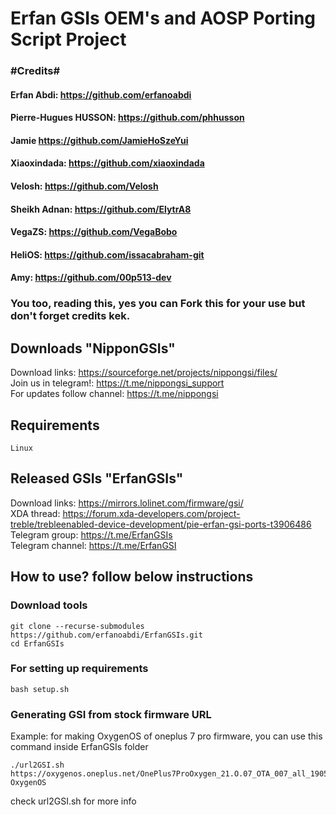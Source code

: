 # Erfan GSIs OEM's and AOSP Porting Script Project

### #Credits#
#### Erfan Abdi: https://github.com/erfanoabdi  
#### Pierre-Hugues HUSSON: https://github.com/phhusson  
#### Jamie https://github.com/JamieHoSzeYui  
#### Xiaoxindada: https://github.com/xiaoxindada  
#### Velosh: https://github.com/Velosh  
#### Sheikh Adnan: https://github.com/ElytrA8  
#### VegaZS: https://github.com/VegaBobo  
#### HeliOS: https://github.com/issacabraham-git  
#### Amy: https://github.com/00p513-dev  

### You too, reading this, yes you can Fork this for your use but don't forget credits kek.

## Downloads "NipponGSIs"
Download links: https://sourceforge.net/projects/nippongsi/files/  
Join us in telegram!: https://t.me/nippongsi_support  
For updates follow channel: https://t.me/nippongsi  

## Requirements
    Linux

## Released GSIs "ErfanGSIs"
Download links: https://mirrors.lolinet.com/firmware/gsi/  
XDA thread: https://forum.xda-developers.com/project-treble/trebleenabled-device-development/pie-erfan-gsi-ports-t3906486  
Telegram group: https://t.me/ErfanGSIs  
Telegram channel: https://t.me/ErfanGSI  

## How to use? follow below instructions

### Download tools
```
git clone --recurse-submodules https://github.com/erfanoabdi/ErfanGSIs.git
cd ErfanGSIs
```

### For setting up requirements
    bash setup.sh

### Generating GSI from stock firmware URL
Example: for making OxygenOS of oneplus 7 pro firmware, you can use this command inside ErfanGSIs folder
```
./url2GSI.sh https://oxygenos.oneplus.net/OnePlus7ProOxygen_21.O.07_OTA_007_all_1905120542_fc480574576b4843.zip OxygenOS
```
check url2GSI.sh for more info
